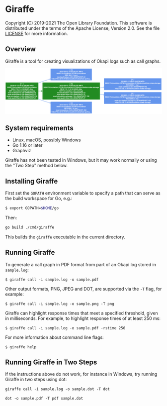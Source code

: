 Giraffe
=======

Copyright (C) 2019-2021 The Open Library Foundation.  This software is
distributed under the terms of the Apache License, Version 2.0.  See
the file
[LICENSE](https://github.com/folio-labs/giraffe/blob/master/LICENSE)
for more information.


Overview
--------

Giraffe is a tool for creating visualizations of Okapi logs such as call
graphs.

![Giraffe example](https://github.com/folio-labs/giraffe/blob/master/example.png "Giraffe example")


System requirements
-------------------

* Linux, macOS, possibly Windows
* Go 1.16 or later
* Graphviz

Giraffe has not been tested in Windows, but it may work normally or
using the "Two Step" method below.


Installing Giraffe
------------------

First set the `GOPATH` environment variable to specify a path that can
serve as the build workspace for Go, e.g.:

```bash
$ export GOPATH=$HOME/go
```

Then:

```bash
go build ./cmd/giraffe
```

This builds the `giraffe` executable in the current directory.


Running Giraffe
---------------

To generate a call graph in PDF format from part of an Okapi log stored
in `sample.log`:

```shell
$ giraffe call -i sample.log -o sample.pdf
```

Other output formats, PNG, JPEG and DOT, are supported via the `-T`
flag, for example:

```shell
$ giraffe call -i sample.log -o sample.png -T png
```

Giraffe can highlight response times that meet a specified threshold,
given in milliseconds.  For example, to highlight response times of at
least 250 ms:

```shell
$ giraffe call -i sample.log -o sample.pdf -rstime 250
```

For more information about command line flags:

```shell
$ giraffe help
```


Running Giraffe in Two Steps
----------------------------

If the instructions above do not work, for instance in Windows, try
running Giraffe in two steps using dot:

```shell
giraffe call -i sample.log -o sample.dot -T dot
```
```shell
dot -o sample.pdf -T pdf sample.dot
```


